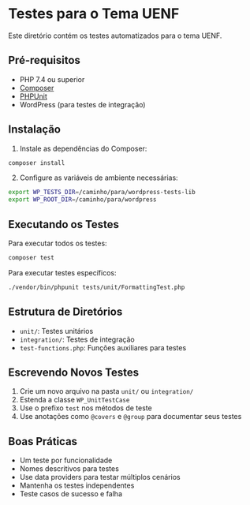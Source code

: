 # Testes para o Tema UENF

Este diretório contém os testes automatizados para o tema UENF.

## Pré-requisitos

- PHP 7.4 ou superior
- [Composer](https://getcomposer.org/)
- [PHPUnit](https://phpunit.de/)
- WordPress (para testes de integração)

## Instalação

1. Instale as dependências do Composer:

```bash
composer install
```

2. Configure as variáveis de ambiente necessárias:

```bash
export WP_TESTS_DIR=/caminho/para/wordpress-tests-lib
export WP_ROOT_DIR=/caminho/para/wordpress
```

## Executando os Testes

Para executar todos os testes:

```bash
composer test
```

Para executar testes específicos:

```bash
./vendor/bin/phpunit tests/unit/FormattingTest.php
```

## Estrutura de Diretórios

- `unit/`: Testes unitários
- `integration/`: Testes de integração
- `test-functions.php`: Funções auxiliares para testes

## Escrevendo Novos Testes

1. Crie um novo arquivo na pasta `unit/` ou `integration/`
2. Estenda a classe `WP_UnitTestCase`
3. Use o prefixo `test` nos métodos de teste
4. Use anotações como `@covers` e `@group` para documentar seus testes

## Boas Práticas

- Um teste por funcionalidade
- Nomes descritivos para testes
- Use data providers para testar múltiplos cenários
- Mantenha os testes independentes
- Teste casos de sucesso e falha
